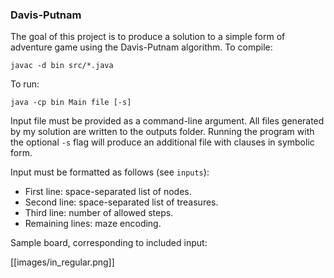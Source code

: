 ### Davis-Putnam

The goal of this project is to produce a solution to a simple form of adventure game using the Davis-Putnam algorithm. To compile:  

`javac -d bin src/*.java`

To run:  

`java -cp bin Main file [-s]`

Input file must be provided as a command-line argument. All files generated by my solution are written to the outputs folder. Running the program with the optional `-s` flag will produce an additional file with clauses in symbolic form.  

Input must be formatted as follows (see `inputs`):  
- First line: space-separated list of nodes.
- Second line: space-separated list of treasures.
- Third line: number of allowed steps.
- Remaining lines: maze encoding.  

Sample board, corresponding to included input:  

[[images/in_regular.png]]